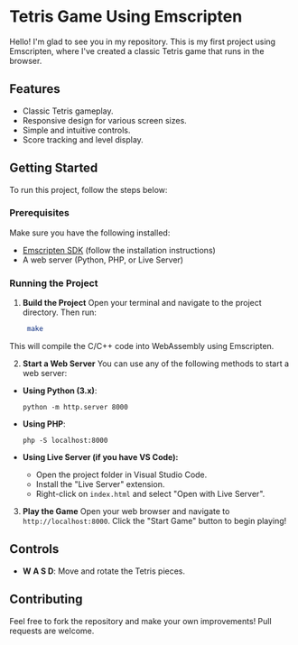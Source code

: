 # Tetris Game Using Emscripten

Hello! I'm glad to see you in my repository. This is my first project using Emscripten, where I've created a classic Tetris game that runs in the browser.

## Features
- Classic Tetris gameplay.
- Responsive design for various screen sizes.
- Simple and intuitive controls.
- Score tracking and level display.

## Getting Started

To run this project, follow the steps below:

### Prerequisites

Make sure you have the following installed:
- [Emscripten SDK](https://emscripten.org/docs/getting_started/downloads.html) (follow the installation instructions)
- A web server (Python, PHP, or Live Server)

### Running the Project

1. **Build the Project**
   Open your terminal and navigate to the project directory. Then run:
   ```bash
    make
   ```

This will compile the C/C++ code into WebAssembly using Emscripten.

2. **Start a Web Server**
You can use any of the following methods to start a web server:

- **Using Python (3.x)**:
  ```
  python -m http.server 8000
  ```
  
- **Using PHP**:
  ``` 
  php -S localhost:8000
  ```

- **Using Live Server (if you have VS Code):**
  - Open the project folder in Visual Studio Code.
  - Install the "Live Server" extension.
  - Right-click on `index.html` and select "Open with Live Server".

3. **Play the Game**
Open your web browser and navigate to `http://localhost:8000`. Click the "Start Game" button to begin playing!

## Controls

- **W A S D**: Move and rotate the Tetris pieces.

## Contributing

Feel free to fork the repository and make your own improvements! Pull requests are welcome.
